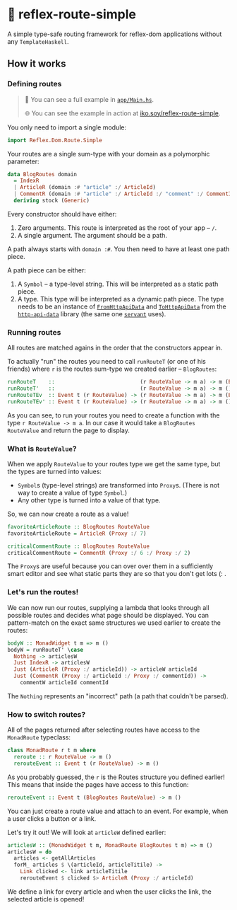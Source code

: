 # 🚦 reflex-route-simple

A simple type-safe routing framework for reflex-dom applications without any `TemplateHaskell`.

## How it works

### Defining routes

> 👀 You can see a full example in [`app/Main.hs`](./app/Main.hs).
>
> 🌐 You can see the example in action at [iko.soy/reflex-route-simple](https://iko.soy/reflex-route-simple/).

You only need to import a single module:

```haskell
import Reflex.Dom.Route.Simple
```

Your routes are a single sum-type with your domain as a polymorphic parameter:

```haskell
data BlogRoutes domain
  = IndexR
  | ArticleR (domain :# "article" :/ ArticleId)
  | CommentR (domain :# "article" :/ ArticleId :/ "comment" :/ CommentId)
  deriving stock (Generic)
```

Every constructor should have either:
1. Zero arguments. This route is interpreted as the root of your app – `/`.
2. A single argument. The argument should be a path.

A path always starts with `domain :#`. You then need to have at least one path piece.

A path piece can be either:
1. A `Symbol` – a type-level string. This will be interpreted as a static path piece.
2. A type. This type will be interpreted as a dynamic path piece. The type needs to be an instance of [`FromHttpApiData`](https://hackage.haskell.org/package/http-api-data-0.4.3/docs/Web-HttpApiData.html#t:FromHttpApiData) and [`ToHttpApiData`](https://hackage.haskell.org/package/http-api-data-0.4.3/docs/Web-HttpApiData.html#t:ToHttpApiData) from the [`http-api-data`](https://hackage.haskell.org/package/http-api-data) library (the same one [`servant`](https://haskell-servant.github.io) uses).

### Running routes

All routes are matched agains in the order that the constructors appear in.

To actually "run" the routes you need to call `runRouteT` (or one of his friends) where `r` is the routes sum-type we created earlier – `BlogRoutes`:

```haskell
runRouteT    ::                           (r RouteValue -> m a) -> m (Event t a)
runRouteT'   ::                           (r RouteValue -> m a) -> m ()
runRouteTEv  :: Event t (r RouteValue) -> (r RouteValue -> m a) -> m (Event t a)
runRouteTEv' :: Event t (r RouteValue) -> (r RouteValue -> m a) -> m ()
```


As you can see, to run your routes you need to create a function with the type `r RouteValue -> m a`. In our case it would take a `BlogRoutes RouteValue` and return the page to display.

### What is `RouteValue`?

When we apply `RouteValue` to your routes type we get the same type, but the types are turned into values:
- `Symbol`s (type-level strings) are transformed into `Proxy`s. (There is not way to create a value of type `Symbol`.)
- Any other type is turned into a value of that type.

So, we can now create a route as a value!

```haskell
favoriteArticleRoute :: BlogRoutes RouteValue
favoriteArticleRoute = ArticleR (Proxy :/ 7)

criticalCommentRoute :: BlogRoutes RouteValue
criticalCommentRoute = CommentR (Proxy :/ 6 :/ Proxy :/ 2)
```

The `Proxy`s are useful because you can over over them in a sufficiently smart editor and see what static parts they are so that you don't get lots (: .

### Let's run the routes!

We can now run our routes, supplying a lambda that looks through all possible routes and decides what page should be displayed. You can pattern-match on the exact same structures we used earlier to create the routes:

```haskell
bodyW :: MonadWidget t m => m ()
bodyW = runRouteT' \case
  Nothing -> articlesW
  Just IndexR -> articlesW
  Just (ArticleR (Proxy :/ articleId)) -> articleW articleId
  Just (CommentR (Proxy :/ articleId :/ Proxy :/ commentId)) ->
    commentW articleId commentId
```

The `Nothing` represents an "incorrect" path (a path that couldn't be parsed).


### How to switch routes?

All of the pages returned after selecting routes have access to the `MonadRoute` typeclass:

```haskell
class MonadRoute r t m where
  reroute :: r RouteValue -> m ()
  rerouteEvent :: Event t (r RouteValue) -> m ()
```

As you probably guessed, the `r` is the Routes structure you defined earlier! This means that inside the pages have access to this function:

```haskell
rerouteEvent :: Event t (BlogRoutes RouteValue) -> m ()
```

You can just create a route value and attach to an event. For example, when a user clicks a button or a link.

Let's try it out! We will look at `articleW` defined earlier:

```haskell
articlesW :: (MonadWidget t m, MonadRoute BlogRoutes t m) => m ()
articlesW = do
  articles <- getAllArticles
  forM_ articles $ \(articleId, articleTitile) ->
    Link clicked <- link articleTitile
    rerouteEvent $ clicked $> ArticleR (Proxy :/ articleId)
```

We define a link for every article and when the user clicks the link, the selected article is opened!
